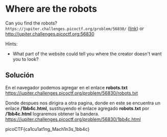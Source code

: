 # Where are the robots
Can you find the robots? `https://jupiter.challenges.picoctf.org/problem/56830/` ([link](https://jupiter.challenges.picoctf.org/problem/56830/)) or http://jupiter.challenges.picoctf.org:56830

Hints:
- What part of the website could tell you where the creator doesn't want you to look?
## Solución
En el navegador podemos agregar en el enlace **robots.txt**
https://jupiter.challenges.picoctf.org/problem/56830/robots.txt

Donde despues nos dirigira a otra pagina, donde en este se encuentra un enlace **/1bb4c.html**, sustituyendo el enlace agregado **robots.txt** por **/1bb4c.html** lograremos obtener la bandera.
https://jupiter.challenges.picoctf.org/problem/56830/1bb4c.html

picoCTF{ca1cu1at1ng_Mach1n3s_1bb4c}